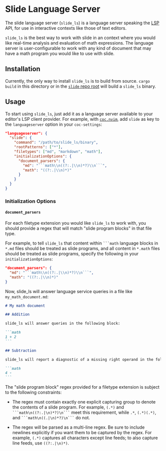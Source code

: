 # Slide Language Server

The slide language server (`slide_ls`) is a language server speaking the [LSP](https://microsoft.github.io/language-server-protocol/)
API, for use in interactive contexts like those of text editors.

`slide_ls` is the best way to work with slide in an context where you would like
real-time analysis and evaluation of math expressions. The language server is 
user-configurable to work with any kind of document that may have a math program
you would like to use with slide.

## Installation

Currently, the only way to install `slide_ls` is to build from source. `cargo
build` in this directory or in the [`slide` repo root](../../) will build a
`slide_ls` binary.

## Usage

To start using `slide_ls`, just add it as a language server available to your
editor's LSP client provider. For example, with [`coc.nvim`](https://github.com/neoclide/coc.nvim),
add `slide` as key to the `languageserver` option in your `coc-settings`:

```json
"languageserver": {
  "slide": {
    "command": "/path/to/slide_ls/binary",
    "rootPatterns": ["*"],
    "filetypes": ["md", "markdown", "math"],
    "initializationOptions": {
      "document_parsers": {
        "md": "```math\\n((?:.|\\n)*?)\\n```",
        "math": "((?:.|\\n)*)"
      }
    }
  }
}
```

### Initialization Options

#### `document_parsers`

For each filetype extension you would like `slide_ls` to work with, you should
provide a regex that will match "slide program blocks" in that file type.

For example, to tell `slide_ls` that content within <code>\`\`\`math</code>
language blocks in `*.md` files should be treated as slide programs, and all
content in `*.math` files should be treated as slide programs, specify the
following in your `initializationOptions`:

```json
"document_parsers": {
  "md": "```math\\n((?:.|\\n)*?)\\n```",
  "math": "((?:.|\\n)*)"
}
```

Now, slide_ls will answer language service queries in a file like `my_math_document.md`:

````markdown
# My math document

## Addition

slide_ls will answer queries in the following block:

```math
1 + 2
```

## Subtraction

slide_ls will report a diagnostic of a missing right operand in the following block:

```math
4 -
```
````

The "slide program block" regex provided for a filetype extension is subject to
the following constraints:

- The regex must contain exactly one explicit capturing group to denote the
  contents of a slide program. For example, `(.*)` and
  `` ```math\n((?:.|\n)*?)\n``` `` meet this requirement, while `.*`, `(.*)(.*)`,
  and `` ```math\n((.|\n)*?)\n``` `` do not.

- The regex will be parsed as a multi-line regex. Be sure to include newlines
  explicitly if you want them to be captured by the regex. For example, `(.*)`
  captures all characters except line feeds; to also capture line feeds, use
  `((?:.|\n)*)`.
